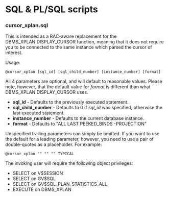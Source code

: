 # SQL & PL/SQL scripts

### cursor_xplan.sql

This is intended as a RAC-aware replacement for the DBMS_XPLAN.DISPLAY_CURSOR function, meaning that it does not require you to be connected to the same instance which parsed the cursor of interest.

Usage:
```
@cursor_xplan [sql_id] [sql_child_number] [instance_number] [format]
```
All 4 parameters are optional, and will default to reasonable values. Please note, however, that the default value for *format* is different than what DBMS_XPLAN.DISPLAY_CURSOR uses.
* **sql_id** - Defaults to the previously executed statement.
* **sql_child_number** - Defaults to 0 if *sql_id* was specified, otherwise the last executed statement.
* **instance_number** - Defaults to the current database instance.
* **format** - Defaults to "ALL LAST PEEKED_BINDS -PROJECTION"

Unspecified trailing parameters can simply be omitted. If you want to use the default for a leading parameter, however, you need to use a pair of double-quotes as a placeholder. For example:
```
@cursor_xplan "" "" "" TYPICAL
```
The invoking user will require the following object privileges:

* SELECT on V$SESSION
* SELECT on GV$SQL
* SELECT on GV$SQL_PLAN_STATISTICS_ALL
* EXECUTE on DBMS_XPLAN
